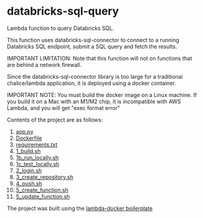 # databricks-sql-query

Lambda function to query Databricks SQL.

This function uses databricks-sql-connector to connect to a running Databricks SQL endpoint, submit a SQL query and fetch the results. 

IMPORTANT LIMITATION: Note that this function will not on functions that are behind a network firewall. 

Since the databricks-sql-connector library is too large for a traditional chalice/lambda application, it is deployed using a docker container.

IMPORTANT NOTE: You must build the docker image on a Linux machine. If you build it on a Mac with an M1/M2 chip, it is incompatible with AWS Lambda, and you will get "exec format error"

Contents of the project are as follows:

1. [app.py](app.py)
2. [Dockerfile](Dockerfile)
3. [requirements.txt](requirements.txt)
4. [1_build.sh](1_build.sh)
5. [1b_run_locally.sh](1b_run_locally.sh)
6. [1c_test_locally.sh](1c_test_locally.sh)
7. [2_login.sh](2_login.sh)
8. [3_create_repository.sh](3_create_repository.sh)
9. [4_push.sh](4_push.sh)
10. [5_create_function.sh](5_create_function.sh)
11. [5_update_function.sh](5_update_function.sh)

The project was built using the [lambda-docker boilerplate](https://github.com/vbalasu/lambda-docker)